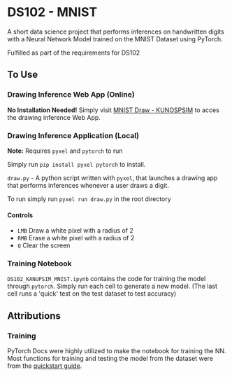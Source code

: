 # DS102 - MNIST

A short data science project that performs inferences on handwritten digits with a Neural Network Model trained on the MNIST Dataset using PyTorch.

Fulfilled as part of the requirements for DS102

## To Use

### Drawing Inference Web App (Online)

**No Installation Needed!** Simply visit [MNIST Draw - KUNOSPSIM](https://kunopsim.streamlit.app/) to acces the drawing inference Web App.

### Drawing Inference Application (Local)

**Note:** Requires `pyxel` and `pytorch` to run

Simply run `pip install pyxel pytorch` to install.

`draw.py` - A python script written with `pyxel`, that launches a drawing app that performs inferences whenever a user draws a digit.

To run simply run `pyxel run draw.py` in the root directory

#### Controls

- `LMB` Draw a white pixel with a radius of 2
- `RMB` Erase a white pixel with a radius of 2
- `Q` Clear the screen

### Training Notebook

`DS102_KANUPSIM_MNIST.ipynb` contains the code for training the model through `pytorch`. Simply run each cell to generate a new model. (The last cell runs a 'quick' test on the test dataset to test accuracy)

## Attributions

### Training

PyTorch Docs were highly utilized to make the notebook for training the NN. Most functions for training and testing the model from the dataset were from the [quickstart guide](https://pytorch.org/tutorials/beginner/basics/quickstart_tutorial.html).
